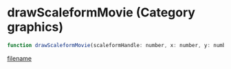 # drawScaleformMovie (Category graphics)

```js
function drawScaleformMovie(scaleformHandle: number, x: number, y: number, width: number, height: number, red: number, green: number, blue: number, alpha: number, unk: number): void
```

[filename](drawScaleformMovie_m.md ':include')